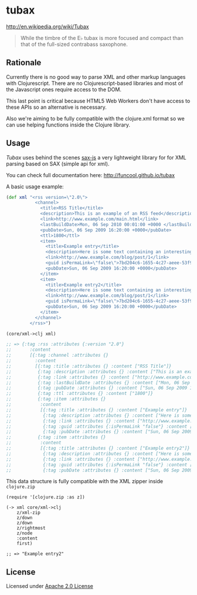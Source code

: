 tubax
========
http://en.wikipedia.org/wiki/Tubax

<blockquote>
While the timbre of the E♭ tubax is more focused and compact than that of the full-sized contrabass saxophone.
</blockquote>

## Rationale
Currently there is no good way to parse XML and other markup languages with Clojurescript. There are no Clojurescript-based libraries and most of the Javascript ones require access to the DOM.

This last point is critical because HTML5 Web Workers don't have access to these APIs so an alternative is necessary.

Also we're aiming to be fully compatible with the clojure.xml format so we can use helping functions inside the Clojure library.

## Usage

*Tubax* uses behind the scenes [sax-js](https://github.com/isaacs/sax-js) a very lightweight library for for XML parsing based on SAX (simple api for xml).

You can check full documentation here: http://funcool.github.io/tubax

A basic usage example:

```clojure
(def xml "<rss version=\"2.0\">
           <channel>
             <title>RSS Title</title>
             <description>This is an example of an RSS feed</description>
             <link>http://www.example.com/main.html</link>
             <lastBuildDate>Mon, 06 Sep 2010 00:01:00 +0000 </lastBuildDate>
             <pubDate>Sun, 06 Sep 2009 16:20:00 +0000</pubDate>
             <ttl>1800</ttl>
             <item>
               <title>Example entry</title>
               <description>Here is some text containing an interesting description.</description>
               <link>http://www.example.com/blog/post/1</link>
               <guid isPermaLink=\"false\">7bd204c6-1655-4c27-aeee-53f933c5395f</guid>
               <pubDate>Sun, 06 Sep 2009 16:20:00 +0000</pubDate>
             </item>
             <item>
               <title>Example entry2</title>
               <description>Here is some text containing an interesting description.</description>
               <link>http://www.example.com/blog/post/1</link>
               <guid isPermaLink=\"false\">7bd204c6-1655-4c27-aeee-53f933c5395f</guid>
               <pubDate>Sun, 06 Sep 2009 16:20:00 +0000</pubDate>
             </item>
           </channel>
         </rss>")

(core/xml->clj xml)

;; => {:tag :rss :attributes {:version "2.0"}
;;       :content
;;       [{:tag :channel :attributes {}
;;         :content
;;         [{:tag :title :attributes {} :content ["RSS Title"]}
;;          {:tag :description :attributes {} :content ["This is an example of an RSS feed"]}
;;          {:tag :link :attributes {} :content ["http://www.example.com/main.html"]}
;;          {:tag :lastBuildDate :attributes {} :content ["Mon, 06 Sep 2010 00:01:00 +0000"]}
;;          {:tag :pubDate :attributes {} :content ["Sun, 06 Sep 2009 16:20:00 +0000"]}
;;          {:tag :ttl :attributes {} :content ["1800"]}
;;          {:tag :item :attributes {}
;;           :content
;;           [{:tag :title :attributes {} :content ["Example entry"]}
;;            {:tag :description :attributes {} :content ["Here is some text containing an interesting description."]}
;;            {:tag :link :attributes {} :content ["http://www.example.com/blog/post/1"]}
;;            {:tag :guid :attributes {:isPermaLink "false"} :content ["7bd204c6-1655-4c27-aaaa-111111111111"]}
;;            {:tag :pubDate :attributes {} :content ["Sun, 06 Sep 2009 16:20:00 +0000"]}]}
;;          {:tag :item :attributes {}
;;           :content
;;           [{:tag :title :attributes {} :content ["Example entry2"]}
;;            {:tag :description :attributes {} :content ["Here is some text containing an interesting description."]}
;;            {:tag :link :attributes {} :content ["http://www.example.com/blog/post/2"]}
;;            {:tag :guid :attributes {:isPermaLink "false"} :content ["7bd204c6-1655-4c27-aeee-53f933c5395f"]}
;;            {:tag :pubDate :attributes {} :content ["Sun, 06 Sep 2009 16:20:00 +0000"]}]}]}]}
```

This data structure is fully compatible with the XML zipper inside `clojure.zip`

```
(require '[clojure.zip :as z])

(-> xml core/xml->clj
    z/xml-zip
    z/down
    z/down
    z/rightmost
    z/node
    :content
    first)

;; => "Example entry2"
```

## License

Licensed under [Apache 2.0 License](https://www.apache.org/licenses/LICENSE-2.0)
